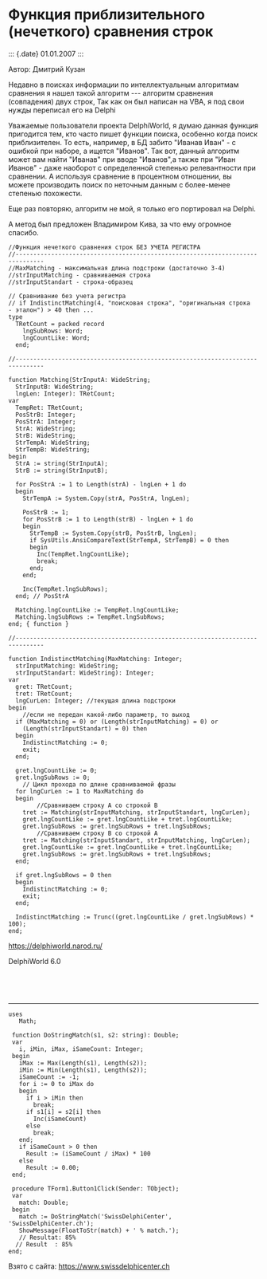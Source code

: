 Функция приблизительного (нечеткого) сравнения строк
====================================================

::: {.date}
01.01.2007
:::

Автор: Дмитрий Кузан

Недавно в поисках информации по интеллектуальным алгоритмам сравнения я
нашел такой алгоритм --- алгоритм сравнения (совпадения) двух строк, Так
как он был написан на VBA, я под свои нужды переписал его на Delphi

Уважаемые пользователи проекта DelphiWorld, я думаю данная функция
пригодится тем, кто часто пишет функции поиска, особенно когда поиск
приблизителен. То есть, например, в БД забито \"Иванав Иван\" - с
ошибкой при наборе, а ищется \"Иванов\". Так вот, данный алгоритм может
вам найти \"Иванав\" при вводе \"Иванов\",а также при \"Иван Иванов\" -
даже наоборот с определенной степенью релевантности при сравнении. А
используя сравнение в процентном отношении, вы можете производить поиск
по неточным данным с более-менее степенью похожести.

Еще раз повторяю, алгоритм не мой, я только его портировал на Delphi.

А метод был предложен Владимиром Кива, за что ему огромное спасибо.

    //Функция нечеткого сравнения строк БЕЗ УЧЕТА РЕГИСТРА 
    //------------------------------------------------------------------------------
    //MaxMatching - максимальная длина подстроки (достаточно 3-4)
    //strInputMatching - сравниваемая строка
    //strInputStandart - строка-образец
     
    // Сравнивание без учета регистра
    // if IndistinctMatching(4, "поисковая строка", "оригинальная строка  - эталон") > 40 then ...
    type
      TRetCount = packed record
        lngSubRows: Word;
        lngCountLike: Word;
      end;
     
    //------------------------------------------------------------------------------
     
    function Matching(StrInputA: WideString;
      StrInputB: WideString;
      lngLen: Integer): TRetCount;
    var
      TempRet: TRetCount;
      PosStrB: Integer;
      PosStrA: Integer;
      StrA: WideString;
      StrB: WideString;
      StrTempA: WideString;
      StrTempB: WideString;
    begin
      StrA := string(StrInputA);
      StrB := string(StrInputB);
     
      for PosStrA := 1 to Length(strA) - lngLen + 1 do
      begin
        StrTempA := System.Copy(strA, PosStrA, lngLen);
     
        PosStrB := 1;
        for PosStrB := 1 to Length(strB) - lngLen + 1 do
        begin
          StrTempB := System.Copy(strB, PosStrB, lngLen);
          if SysUtils.AnsiCompareText(StrTempA, StrTempB) = 0 then
          begin
            Inc(TempRet.lngCountLike);
            break;
          end;
        end;
     
        Inc(TempRet.lngSubRows);
      end; // PosStrA
     
      Matching.lngCountLike := TempRet.lngCountLike;
      Matching.lngSubRows := TempRet.lngSubRows;
    end; { function }
     
    //------------------------------------------------------------------------------
     
    function IndistinctMatching(MaxMatching: Integer;
      strInputMatching: WideString;
      strInputStandart: WideString): Integer;
    var
      gret: TRetCount;
      tret: TRetCount;
      lngCurLen: Integer; //текущая длина подстроки
    begin
        //если не передан какой-либо параметр, то выход
      if (MaxMatching = 0) or (Length(strInputMatching) = 0) or
        (Length(strInputStandart) = 0) then
      begin
        IndistinctMatching := 0;
        exit;
      end;
     
      gret.lngCountLike := 0;
      gret.lngSubRows := 0;
        // Цикл прохода по длине сравниваемой фразы
      for lngCurLen := 1 to MaxMatching do
      begin
            //Сравниваем строку A со строкой B
        tret := Matching(strInputMatching, strInputStandart, lngCurLen);
        gret.lngCountLike := gret.lngCountLike + tret.lngCountLike;
        gret.lngSubRows := gret.lngSubRows + tret.lngSubRows;
            //Сравниваем строку B со строкой A
        tret := Matching(strInputStandart, strInputMatching, lngCurLen);
        gret.lngCountLike := gret.lngCountLike + tret.lngCountLike;
        gret.lngSubRows := gret.lngSubRows + tret.lngSubRows;
      end;
     
      if gret.lngSubRows = 0 then
      begin
        IndistinctMatching := 0;
        exit;
      end;
     
      IndistinctMatching := Trunc((gret.lngCountLike / gret.lngSubRows) * 100);
    end;

<https://delphiworld.narod.ru/>

DelphiWorld 6.0

 

 

------------------------------------------------------------------------

    uses
       Math;
     
     function DoStringMatch(s1, s2: string): Double;
     var
       i, iMin, iMax, iSameCount: Integer;
     begin
       iMax := Max(Length(s1), Length(s2));
       iMin := Min(Length(s1), Length(s2));
       iSameCount := -1;
       for i := 0 to iMax do
       begin
         if i > iMin then
           break;
         if s1[i] = s2[i] then
           Inc(iSameCount)
         else
           break;
       end;
       if iSameCount > 0 then
         Result := (iSameCount / iMax) * 100
       else
         Result := 0.00;
     end;
     
     procedure TForm1.Button1Click(Sender: TObject);
     var
       match: Double;
     begin
       match := DoStringMatch('SwissDelphiCenter', 'SwissDelphiCenter.ch');
       ShowMessage(FloatToStr(match) + ' % match.');
       // Resultat: 85% 
      // Result  : 85% 
    end;

Взято с сайта: <https://www.swissdelphicenter.ch>

 

